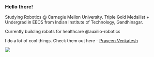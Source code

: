 ### Hello there!

Studying Robotics @ Carnegie Mellon University. Triple Gold Medallist + Undergrad in EECS from Indian Institute of Technology, Gandhinagar.

Currently building robots for healthcare @auxilio-robotics 

I do a lot of cool things. Check them out here - <a href="https://praveenvnktsh.github.io">Praveen Venkatesh</a>

![](https://komarev.com/ghpvc/?username=praveenVnktsh&color=brightgreen&style=flat)

